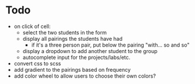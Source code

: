 # Todo

- on click of cell: 
  - select the two students in the form
  - display all pairings the students have had
    - if it's a three person pair, put below the pairing "with... so and so"
  - display a dropdown to add another student to the group
  - autocomplete input for the projects/labs/etc.
- convert css to scss
- add gradient to the pairings based on frequency
- add color wheel to allow users to choose their own colors?
